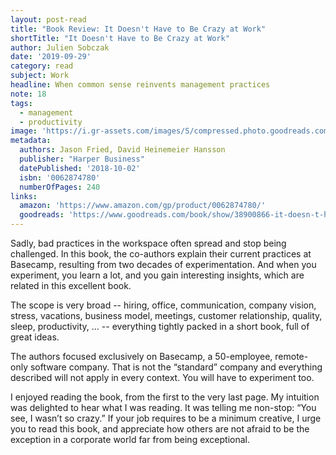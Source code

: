 ```yaml
---
layout: post-read
title: "Book Review: It Doesn't Have to Be Crazy at Work"
shortTitle: "It Doesn't Have to Be Crazy at Work"
author: Julien Sobczak
date: '2019-09-29'
category: read
subject: Work
headline: When common sense reinvents management practices
note: 18
tags:
  - management
  - productivity
image: 'https://i.gr-assets.com/images/S/compressed.photo.goodreads.com/books/1526057292l/38900866.jpg'
metadata:
  authors: Jason Fried, David Heinemeier Hansson
  publisher: "Harper Business"
  datePublished: '2018-10-02'
  isbn: '0062874780'
  numberOfPages: 240
links:
  amazon: 'https://www.amazon.com/gp/product/0062874780/'
  goodreads: 'https://www.goodreads.com/book/show/38900866-it-doesn-t-have-to-be-crazy-at-work'
---
```


Sadly, bad practices in the workspace often spread and stop being challenged. In this book, the co-authors explain their current practices at Basecamp, resulting from two decades of experimentation. And when you experiment, you learn a lot, and you gain interesting insights, which are related in this excellent book.

The scope is very broad -- hiring, office, communication, company vision, stress, vacations, business model, meetings, customer relationship, quality, sleep, productivity, … -- everything tightly packed in a short book, full of great ideas.

The authors focused exclusively on Basecamp, a 50-employee, remote-only software company. That is not the “standard” company and everything described will not apply in every context. You will have to experiment too.

I enjoyed reading the book, from the first to the very last page. My intuition was delighted to hear what I was reading. It was telling me non-stop: “You see, I wasn’t so crazy.” If your job requires to be a minimum creative, I urge you to read this book, and appreciate how others are not afraid to be the exception in a corporate world far from being exceptional.

